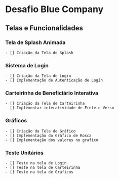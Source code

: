# Desafio Blue Company

## Telas e Funcionalidades

### Tela de Splash Animada
    - [] Criação da Tela de Splash

### Sistema de Login
    - [] Criação da Tela de Login
    - [] Implementação de Autenticação de Login  

### Carteirinha de Beneficiário Interativa
    - [] Criação da Tela de Carteirinha
    - [] Implementar interatividade de Frete e Verso

### Gráficos
    - [] Criação da Tela de Gráfico
    - [] Implementação do Gráfico de Rosca
    - [] Implementação dos valores no grafico

### Teste Unitários
    - [] Teste na tela de Login
    - [] Teste na tela de Carteirinha
    - [] Teste na tela de Gráficos
